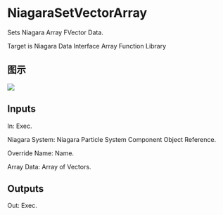 # NiagaraSetVectorArray

Sets Niagara Array FVector Data.

Target is Niagara Data Interface Array Function Library

## 图示

![]($-20221218-20130757.png)

## Inputs

In: Exec.

Niagara System: Niagara Particle System Component Object Reference.

Override Name: Name.

Array Data: Array of Vectors.  

## Outputs

Out: Exec.

